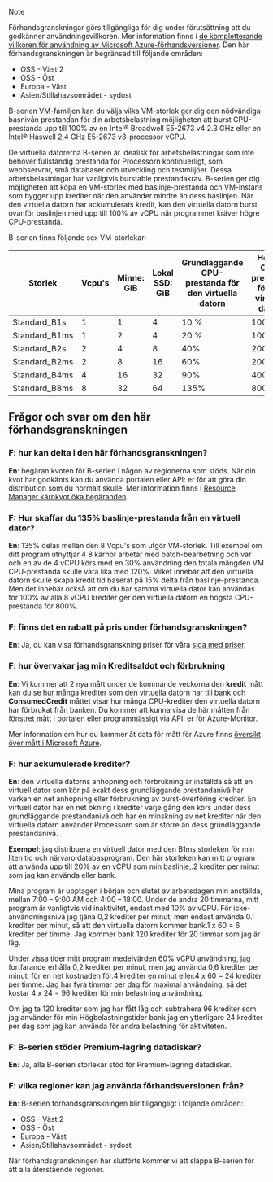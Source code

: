 
> [!NOTE] 
> Förhandsgranskningar görs tillgängliga för dig under förutsättning att du godkänner användningsvillkoren. Mer information finns i [de kompletterande villkoren för användning av Microsoft Azure-förhandsversioner](https://azure.microsoft.com/support/legal/preview-supplemental-terms/).
> Den här förhandsgranskningen är begränsad till följande områden:
> - OSS - Väst 2
> - OSS - Öst
> - Europa - Väst
> - Asien/Stillahavsområdet - sydost


B-serien VM-familjen kan du välja vilka VM-storlek ger dig den nödvändiga basnivån prestandan för din arbetsbelastning möjligheten att burst CPU-prestanda upp till 100% av en Intel® Broadwell E5-2673 v4 2.3 GHz eller en Intel® Haswell 2,4 GHz E5-2673 v3-processor vCPU.

De virtuella datorerna B-serien är idealisk för arbetsbelastningar som inte behöver fullständig prestanda för Processorn kontinuerligt, som webbservrar, små databaser och utveckling och testmiljöer. Dessa arbetsbelastningar har vanligtvis burstable prestandakrav. B-serien ger dig möjligheten att köpa en VM-storlek med baslinje-prestanda och VM-instans som bygger upp krediter när den använder mindre än dess baslinjen. När den virtuella datorn har ackumulerats kredit, kan den virtuella datorn burst ovanför baslinjen med upp till 100% av vCPU när programmet kräver högre CPU-prestanda.

B-serien finns följande sex VM-storlekar:

| Storlek          | Vcpu's | Minne: GiB | Lokal SSD: GiB | Grundläggande CPU-prestanda för den virtuella datorn | Högsta CPU-prestanda för den virtuella datorn | Krediter till bank / timme | Max till bank krediter |
|---------------|--------|-------------|----------------|--------------------------------|---------------------------|-----------------------|--------------------|
| Standard_B1s  | 1      | 1           | 4              | 10 %                            | 100%                      | 6                     | 144                |
| Standard_B1ms | 1      | 2           | 4              | 20 %                            | 100%                      | 12                    | 288                |
| Standard_B2s  | 2      | 4           | 8              | 40%                            | 200%                      | 24                    | 576                |
| Standard_B2ms | 2      | 8           | 16             | 60%                            | 200%                      | 36                    | 864                |
| Standard_B4ms | 4      | 16          | 32             | 90%                            | 400%                      | 54                    | 1296               |
| Standard_B8ms | 8      | 32          | 64             | 135%                           | 800%                      | 81                    | 1944               |




## <a name="q--a-about-this-preview"></a>Frågor och svar om den här förhandsgranskningen

### <a name="q-how-can-i-participate-in-this-preview"></a>F: hur kan delta i den här förhandsgranskningen?
**En**: begäran kvoten för B-serien i någon av regionerna som stöds.  När din kvot har godkänts kan du använda portalen eller API: er för att göra din distribution som du normalt skulle. Mer information finns i [Resource Manager kärnkvot öka begäranden](../articles/azure-supportability/resource-manager-core-quotas-request.md).

### <a name="q-how-do-you-get-135-baseline-performance-from-a-vm"></a>F: Hur skaffar du 135% baslinje-prestanda från en virtuell dator?
**En**: 135% delas mellan den 8 Vcpu's som utgör VM-storlek. Till exempel om ditt program utnyttjar 4 8 kärnor arbetar med batch-bearbetning och var och en av de 4 vCPU körs med en 30% användning den totala mängden VM CPU-prestanda skulle vara lika med 120%.  Vilket innebär att den virtuella datorn skulle skapa kredit tid baserat på 15% delta från baslinje-prestanda.  Men det innebär också att om du har samma virtuella dator kan användas för 100% av alla 8 vCPU krediter ger den virtuella datorn en högsta CPU-prestanda för 800%.

### <a name="q-is-there-a-discount-on-price-during-the-preview"></a>F: finns det en rabatt på pris under förhandsgranskningen?
**En**: Ja, du kan visa förhandsgranskning priser för våra [sida med priser](http://aka.ms/vmsizes).

### <a name="q-how-can-i-monitor-my-credit-balance-and-consumption"></a>F: hur övervakar jag min Kreditsaldot och förbrukning
**En**: Vi kommer att 2 nya mått under de kommande veckorna den **kredit** mått kan du se hur många krediter som den virtuella datorn har till bank och **ConsumedCredit** måttet visar hur många CPU-krediter den virtuella datorn har förbrukat från banken.    Du kommer att kunna visa de här måtten från fönstret mått i portalen eller programmässigt via API: er för Azure-Monitor.

Mer information om hur du kommer åt data för mått för Azure finns [översikt över mått i Microsoft Azure](../articles/monitoring-and-diagnostics/monitoring-overview-metrics.md).

### <a name="q-how-are-credits-accumulated"></a>F: hur ackumulerade krediter?
**En**: den virtuella datorns anhopning och förbrukning är inställda så att en virtuell dator som kör på exakt dess grundläggande prestandanivå har varken en net anhopning eller förbrukning av burst-överföring krediter.  En virtuell dator har en net ökning i krediter varje gång den körs under dess grundläggande prestandanivå och har en minskning av net krediter när den virtuella datorn använder Processorn som är större än dess grundläggande prestandanivå.

**Exempel**: jag distribuera en virtuell dator med den B1ms storleken för min liten tid och närvaro databasprogram. Den här storleken kan mitt program att använda upp till 20% av en vCPU som min baslinje,.2 krediter per minut som jag kan använda eller bank. 

Mina program är upptagen i början och slutet av arbetsdagen min anställda, mellan 7:00 – 9:00 AM och 4:00 – 18:00. Under de andra 20 timmarna, mitt program är vanligtvis vid inaktivitet, endast med 10% av vCPU. För icke-användningsnivå jag tjäna 0,2 krediter per minut, men endast använda 0.l krediter per minut, så att den virtuella datorn kommer bank.1 x 60 = 6 krediter per timme.  Jag kommer bank 120 krediter för 20 timmar som jag är låg.  

Under vissa tider mitt program medelvärden 60% vCPU användning, jag fortfarande erhålla 0,2 krediter per minut, men jag använda 0,6 krediter per minut, för en net kostnaden för.4 krediter en minut eller.4 x 60 = 24 krediter per timme. Jag har fyra timmar per dag för maximal användning, så det kostar 4 x 24 = 96 krediter för min belastning användning.

Om jag ta 120 krediter som jag har fått låg och subtrahera 96 krediter som jag använder för min Högbelastningstider bank jag en ytterligare 24 krediter per dag som jag kan använda för andra belastning för aktiviteten.


### <a name="q-does-the-b-series-support-premium-storage-data-disks"></a>F: B-serien stöder Premium-lagring datadiskar?
**En**: Ja, alla B-serien storlekar stöd för Premium-lagring datadiskar.   
    

### <a name="q-which-regions-can-i-access-the-preview-from"></a>F: vilka regioner kan jag använda förhandsversionen från?
**En**: B-serien förhandsgranskningen blir tillgängligt i följande områden:
- OSS - Väst 2
- OSS - Öst
- Europa - Väst
- Asien/Stillahavsområdet - sydost

När förhandsgranskningen har slutförts kommer vi att släppa B-serien för att alla återstående regioner.
    

    
